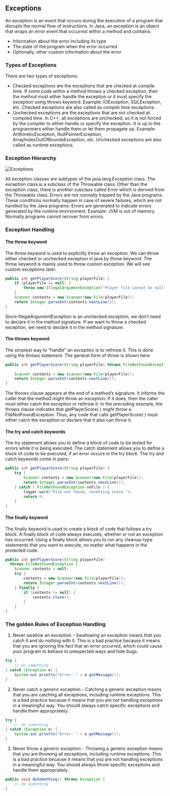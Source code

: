 
## Exceptions

An exception is an event that occurs during the execution of a program that disrupts the normal flow of instructions. In Java, an exception is an object that wraps an error event that occurred within a method and contains:
* Information about the error including its type
* The state of the program when the error occurred
* Optionally, other custom information about the error

### Types of Exceptions

There are two types of exceptions:
* Checked exceptions are the exceptions that are checked at compile time. If some code within a method throws a checked exception, then the method must either handle the exception or it must specify the exception using throws keyword. Example: IOException, SQLException, etc. Checked exceptions are also called as compile time exceptions.
* Unchecked exceptions are the exceptions that are not checked at compiled time. In C++, all exceptions are unchecked, so it is not forced by the compiler to either handle or specify the exception. It is up to the programmers either handle them or let them propagate up. Example: ArithmeticException, NullPointerException, ArrayIndexOutOfBoundsException, etc. Unchecked exceptions are also called as runtime exceptions.


### Exception Hierarchy

![Exceptions](https://media.geeksforgeeks.org/wp-content/uploads/Exception-in-java1.png)

All exception classes are subtypes of the java.lang.Exception class. The exception class is a subclass of the Throwable class. Other than the exception class, there is another subclass called Error which is derived from the Throwable class. Errors are not normally trapped by the Java programs. These conditions normally happen in case of severe failures, which are not handled by the Java programs. Errors are generated to indicate errors generated by the runtime environment. Example: JVM is out of memory. Normally programs cannot recover from errors.

### Exception Handling

#### The throw keyword

The throw keyword is used to explicitly throw an exception. We can throw either checked or unchecked exception in java by throw keyword. The throw keyword is mainly used to throw custom exception. We will see custom exceptions later.

```java
public int getPlayerScore(String playerFile) {
    if (playerFile == null) {
        throw new IllegalArgumentException("Player file cannot be null");
    }
    Scanner contents = new Scanner(new File(playerFile));
    return Integer.parseInt(contents.nextLine());
}
```

Since IllegalArgumentException is an unchecked exception, we don’t need to declare it in the method signature. If we want to throw a checked exception, we need to declare it in the method signature.

#### The throws keyword

The simplest way to “handle” an exception is to rethrow it. This is done using the throws statement. The general form of throw is shown here:

```java
public int getPlayerScore(String playerFile) throws FileNotFoundException {
 
    Scanner contents = new Scanner(new File(playerFile));
    return Integer.parseInt(contents.nextLine());
}
```

The throws clause appears at the end of a method’s signature. It informs the caller that the method might throw an exception. If it does, then the caller must either catch the exception or rethrow it. In the preceding example, the throws clause indicates that getPlayerScore( ) might throw a FileNotFoundException. Thus, any code that calls getPlayerScore( ) must either catch the exception or declare that it also can throw it.

#### The try and catch keywords

The try statement allows you to define a block of code to be tested for errors while it is being executed. The catch statement allows you to define a block of code to be executed, if an error occurs in the try block. The try and catch keywords come in pairs:

```java
public int getPlayerScore(String playerFile) {
    try {
        Scanner contents = new Scanner(new File(playerFile));
        return Integer.parseInt(contents.nextLine());
    } catch ( FileNotFoundException noFile ) {
        logger.warn("File not found, resetting score.");
        return 0;
    }
}
```

#### The finally keyword

The finally keyword is used to create a block of code that follows a try block. A finally block of code always executes, whether or not an exception has occurred. Using a finally block allows you to run any cleanup-type statements that you want to execute, no matter what happens in the protected code.

```java
public int getPlayerScore(String playerFile)
  throws FileNotFoundException {
    Scanner contents = null;
    try {
        contents = new Scanner(new File(playerFile));
        return Integer.parseInt(contents.nextLine());
    } finally {
        if (contents != null) {
            contents.close();
        }
    }
}
```

### The golden Rules of Exception Handling
1. Never swallow an exception - Swallowing an exception means that you catch it and do nothing with it. This is a bad practice because it means that you are ignoring the fact that an error occurred, which could cause your program to behave in unexpected ways and hide bugs.
```java
try {
    // do something
} catch (Exception e) {
    System.out.println("Error: " + e.getMessage());
}
```
2. Never catch a generic exception - Catching a generic exception means that you are catching all exceptions, including runtime exceptions. This is a bad practice because it means that you are not handling exceptions in a meaningful way. You should always catch specific exceptions and handle them appropriately.
```java
try {
    // do something
} catch (Exception e) {
    System.out.println("Error: " + e.getMessage());
}
```
3. Never throw a generic exception - Throwing a generic exception means that you are throwing all exceptions, including runtime exceptions. This is a bad practice because it means that you are not handling exceptions in a meaningful way. You should always throw specific exceptions and handle them appropriately.
```java
public void doSomething() throws Exception {
    // do something
}